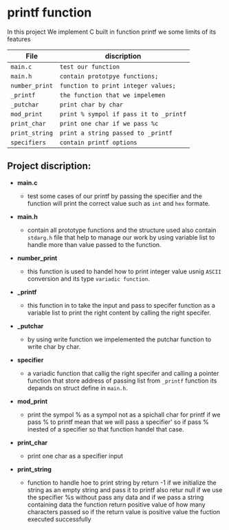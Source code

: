 # printf function

In this project We implement C built in function printf we some limits of its features


| File              | discription                             |
| ----------------- | --------------------------------------- |
| `main.c`          | `test our function`                     |
| `main.h  `        | `contain prototpye functions;`          |
| `number_print`    | `function to print integer values;`     |
| `_printf`         | `the function that we impelemen`        |
| `_putchar`        | `print char by char`                    |
| `mod_print`       | `print % sympol if pass it to _printf`  |
| `print_char`      | `print one char if we pass %c`          |
| `print_string`    | `print a string passed to _printf`      |
| `specifiers`      | `contain printf options`                |


## Project discription:

* **main.c**
  * test some cases of our printf by passing the specifier and the function will  print the
   correct value such as `int` and `hex` formate.

* **main.h**
  * contain all prototype functions and the structure used also contain `stdarg.h` file that help
   to manage our work by using variable list to handle more than value passed to the function.

* **number_print**
  * this function is used to handel how to print integer value usnig `ASCII` conversion and its type `variadic function`.

* **_printf**
  * this function in to take the input and pass to specifer function as a variable list to print the right content
  by calling the right specifer.

* **_putchar**
  * by using write function we impelemented the putchar function to write char by char.

* **specifier**
  * a variadic function that callig the right specifer and calling a pointer function that store address of passing 
  list from `_printf` function its depands on struct define in `main.h`.
* **mod_print**
  * print the sympol % as a sympol not as a spichall char for printf if we pass % to printf mean that we will pass a specifier'
  so if pass % inested of a specifier so that function handel that case.
* **print_char**
  * print one char as a specifier input 
* **print_string**
  * function to handle hoe to print string by return -1 if we initialize the string as an empty string and pass it to printf
  also retur null if we use the specifier %s without pass any data
  and if we pass a string containing data the function return positive value of how many characters passed so if the return value 
  is positive value the fuction executed successfully
  
  
  
  
  
  
  
  
  
  
  
  
  
  
